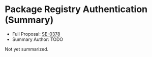 # Package Registry Authentication (Summary)

* Full Proposal: [SE-0378](https://github.com/apple/swift-evolution/blob/main/proposals/0378-package-registry-auth.md)
* Summary Author: TODO

Not yet summarized.

